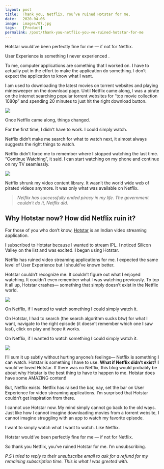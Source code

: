 ```yaml
---
layout: post
title:  Thank you, Netflix. You’ve ruined Hotstar for me.
date:   2020-04-06
image:  images/07.jpg
tags:   [Product]
permalink: /post/thank-you-netflix-you-ve-ruined-hotstar-for-me
---
```


Hotstar would’ve been perfectly fine for me — if not for Netflix.

User Experience is something I never experienced .

To me, computer applications are something that I worked on. I have to actually put in the effort to make the application do something. I don’t expect the application to know what I want.

I am used to downloading the latest movies on torrent websites and playing minesweeper on the download page. Until Netflix came along, I was a pirate on the internet searching popular torrent websites for “top movie collection 1080p” and spending 20 minutes to just hit the right download button.



![](https://static.wixstatic.com/media/cd78de_ff48785465544422a75feeb93d6edfb6~mv2.png/v1/fill/w_740,h_247,al_c,lg_1,q_90/cd78de_ff48785465544422a75feeb93d6edfb6~mv2.webp)

Once Netflix came along, things changed.

For the first time, I didn’t have to work. I could simply watch.

Netflix didn’t make me search for what to watch next, it almost always suggests the right things to watch.

Netflix didn’t force me to remember where I stopped watching the last time. “Continue Watching”, it said. I can start watching on my phone and continue on my TV seamlessly.

![](https://static.wixstatic.com/media/cd78de_e65c1351b39448cfadaac098bb000762~mv2.jpg/v1/fill/w_740,h_551,al_c,lg_1,q_90/cd78de_e65c1351b39448cfadaac098bb000762~mv2.webp)

Netflix shrunk my video content library. It wasn’t the world wide web of pirated videos anymore. It was only what was available on Netflix.

> _Netflix has successfully ended piracy in my life._ _The government couldn’t do it, Netflix did._

## Why Hotstar now? How did Netflix ruin it?

For those of you who don’t know, [Hotstar](http://hotstar.com/) is an Indian video streaming application.

I subscribed to Hotstar because I wanted to stream IPL. I noticed Silicon Valley on the list and was excited. I began using Hotstar.

Netflix has ruined video streaming applications for me. I expected the same level of User Experience but I should’ve known better.

Hotstar couldn’t recognize me. It couldn’t figure out what I enjoyed watching. It couldn’t even remember what I was watching previously. To top it all up, Hotstar crashes— something that simply doesn’t exist in the Netflix world.



![](https://static.wixstatic.com/media/cd78de_0a55ddcaf3b44aabb2098fc3fcacae36~mv2.png/v1/fill/w_740,h_250,al_c,q_90,usm_0.66_1.00_0.01/cd78de_0a55ddcaf3b44aabb2098fc3fcacae36~mv2.webp)

On Netflix, if I wanted to watch something I could simply watch it.

On Hotstar, I had to search (the search algorithm sucks btw) for what I want, navigate to the right episode (it doesn’t remember which one I saw last), click on play and hope it works.

On Netflix, if I wanted to watch something I could simply watch it.



![](https://static.wixstatic.com/media/cd78de_86f017fe93784e1e92c4d1dffad8961d~mv2.png/v1/fill/w_360,h_564,al_c,q_90,usm_0.66_1.00_0.01/cd78de_86f017fe93784e1e92c4d1dffad8961d~mv2.webp)

I’ll sum it up subtly without hurting anyone’s feelings— Netflix is something I can watch. Hotstar is something I have to use. **What if Netflix didn’t exist?** I would’ve loved Hotstar. If there was no Netflix, this blog would probably be about why Hotstar is the best thing to have to happen to me. Hotstar does have some AMAZING content!

But, Netflix exists. Netflix has raised the bar, nay, set the bar on User Experience for video streaming applications. I’m surprised that Hotstar couldn’t get inspiration from there.

I cannot use Hotstar now. My mind simply cannot go back to the old ways. Just like how I cannot imagine downloading movies from a torrent website, I cannot imagine struggling with an app to watch my favorite episode.

I want to simply watch what I want to watch. Like Netflix.

Hotstar would’ve been perfectly fine for me — if not for Netflix.

So thank you Netflix, you’ve ruined Hotstar for me. I’m unsubscribing.



_P.S I tried to reply to their unsubscribe email to ask for a refund for my remaining subscription time. This is what I was greeted with._
